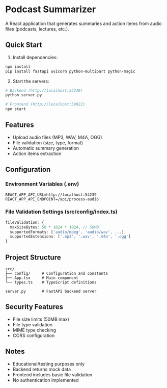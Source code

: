 # Podcast Summarizer

A React application that generates summaries and action items from audio files (podcasts, lectures, etc.).

## Quick Start

1. Install dependencies:
```bash
npm install
pip install fastapi uvicorn python-multipart python-magic
```

2. Start the servers:
```bash
# Backend (http://localhost:54239)
python server.py

# Frontend (http://localhost:59022)
npm start
```

## Features

- Upload audio files (MP3, WAV, M4A, OGG)
- File validation (size, type, format)
- Automatic summary generation
- Action items extraction

## Configuration

### Environment Variables (.env)
```env
REACT_APP_API_URL=http://localhost:54239
REACT_APP_API_ENDPOINT=/api/process-audio
```

### File Validation Settings (src/config/index.ts)
```typescript
fileValidation: {
  maxSizeBytes: 50 * 1024 * 1024, // 50MB
  supportedFormats: ['audio/mpeg', 'audio/wav', ...],
  supportedExtensions: ['.mp3', '.wav', '.m4a', '.ogg']
}
```

## Project Structure

```
src/
├── config/     # Configuration and constants
├── App.tsx     # Main component
└── types.ts    # TypeScript definitions

server.py       # FastAPI backend server
```

## Security Features

- File size limits (50MB max)
- File type validation
- MIME type checking
- CORS configuration

## Notes

- Educational/testing purposes only
- Backend returns mock data
- Frontend includes basic file validation
- No authentication implemented
